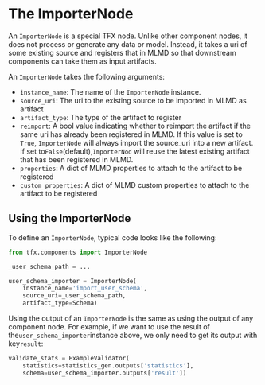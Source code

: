 # The ImporterNode

An `ImporterNode` is a special TFX node. Unlike other component nodes, it does
not process or generate any data or model. Instead, it takes a uri of some
existing source and registers that in MLMD so that downstream components can
take them as input artifacts.

An `ImporterNode` takes the following arguments:

*   `instance_name`: The name of the `ImporterNode` instance.
*   `source_uri`: The uri to the existing source to be imported in MLMD as
    artifact
*   `artifact_type`: The type of the artifact to register
*   `reimport`: A bool value indicating whether to reimport the artifact if the
    same uri has already been registered in MLMD. If this value is set to
    `True`, `ImporterNode` will always import the source_uri into a new
    artifact. If set to`False`(default),`ImporterNod` will reuse the latest
    existing artifact that has been registered in MLMD.
*   `properties`: A dict of MLMD properties to attach to the artifact to be
    registered
*   `custom_properties`: A dict of MLMD custom properties to attach to the
    artifact to be registered

## Using the ImporterNode

To define an `ImporterNode`, typical code looks like the following:

```Python
from tfx.components import ImporterNode

_user_schema_path = ...

user_schema_importer = ImporterNode(
    instance_name='import_user_schema',
    source_uri=_user_schema_path,
    artifact_type=Schema)
```

Using the output of an `ImporterNode` is the same as using the output of any
component node. For example, if we want to use the result of
the`user_schema_importer`instance above, we only need to get its output with
key`result`:

```Python
validate_stats = ExampleValidator(
    statistics=statistics_gen.outputs['statistics'],
    schema=user_schema_importer.outputs['result'])
```
